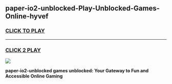 
## paper-io2-unblocked-Play-Unblocked-Games-Online-hyvef
<h3>
<a href="https://premium76.site?title=paper-io2-unblocked&ref=25A">CLICK TO PLAY</a></h3>
<hr>

<h3>
<a href="https://premium76.site?title=paper-io2-unblocked&ref=25A">CLICK 2 PLAY</a>
  
</h3>

<a href="https://premium76.site?title=paper-io2-unblocked&ref=25A"><img src="https://clearcache.store/games.png"></a>


**paper-io2-unblocked games unblocked: Your Gateway to Fun and Accessible Online Gaming**
